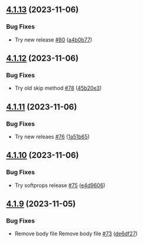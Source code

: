## [4.1.13](https://github.com/polinchw/hello-github-webhook/compare/v4.1.12...v4.1.13) (2023-11-06)


### Bug Fixes

* Try new release [#80](https://github.com/polinchw/hello-github-webhook/issues/80) ([a4b0b77](https://github.com/polinchw/hello-github-webhook/commit/a4b0b773e306c5f8cd92b08ae8020d95916267ca))



## [4.1.12](https://github.com/polinchw/hello-github-webhook/compare/v4.1.11...v4.1.12) (2023-11-06)


### Bug Fixes

* Try old skip method [#78](https://github.com/polinchw/hello-github-webhook/issues/78) ([45b20e3](https://github.com/polinchw/hello-github-webhook/commit/45b20e3fc4d556da7fbcbf03e8227be530039545))



## [4.1.11](https://github.com/polinchw/hello-github-webhook/compare/v4.1.10...v4.1.11) (2023-11-06)


### Bug Fixes

* Try new releaes [#76](https://github.com/polinchw/hello-github-webhook/issues/76) ([1a51b65](https://github.com/polinchw/hello-github-webhook/commit/1a51b657192eb0c2c1ec244a8efeb5072fba9f0d))



## [4.1.10](https://github.com/polinchw/hello-github-webhook/compare/v4.1.9...v4.1.10) (2023-11-06)


### Bug Fixes

* Try softprops release [#75](https://github.com/polinchw/hello-github-webhook/issues/75) ([e4d9606](https://github.com/polinchw/hello-github-webhook/commit/e4d960668571861d3ad7b0531af13f24a65a084a))



## [4.1.9](https://github.com/polinchw/hello-github-webhook/compare/v4.1.8...v4.1.9) (2023-11-05)


### Bug Fixes

* Remove body file Remove body file [#73](https://github.com/polinchw/hello-github-webhook/issues/73) ([de6df27](https://github.com/polinchw/hello-github-webhook/commit/de6df27bc6eda6d284fb079f7a32eadfbeb0da74))



